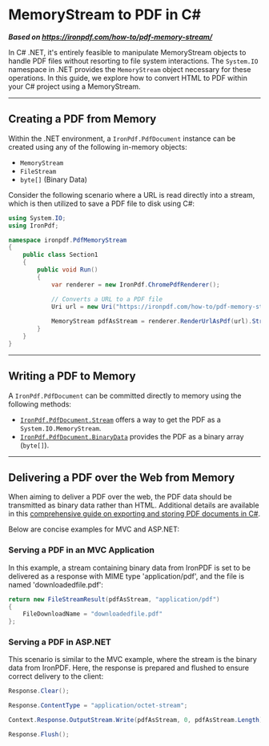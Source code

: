 # MemoryStream to PDF in C#

***Based on <https://ironpdf.com/how-to/pdf-memory-stream/>***


In C# .NET, it's entirely feasible to manipulate MemoryStream objects to handle PDF files without resorting to file system interactions. The `System.IO` namespace in .NET provides the `MemoryStream` object necessary for these operations. In this guide, we explore how to convert HTML to PDF within your C# project using a MemoryStream.

<hr class="separator">

## Creating a PDF from Memory

Within the .NET environment, a `IronPdf.PdfDocument` instance can be created using any of the following in-memory objects:

- `MemoryStream`
- `FileStream`
- `byte[]` (Binary Data)

Consider the following scenario where a URL is read directly into a stream, which is then utilized to save a PDF file to disk using C#:

```cs
using System.IO;
using IronPdf;

namespace ironpdf.PdfMemoryStream
{
    public class Section1
    {
        public void Run()
        {
            var renderer = new IronPdf.ChromePdfRenderer();

            // Converts a URL to a PDF file
            Uri url = new Uri("https://ironpdf.com/how-to/pdf-memory-stream/");
            
            MemoryStream pdfAsStream = renderer.RenderUrlAsPdf(url).Stream; // Stores the PDF in a stream
        }
    }
}
```

<hr class="separator">

## Writing a PDF to Memory

A `IronPdf.PdfDocument` can be committed directly to memory using the following methods:

- [`IronPdf.PdfDocument.Stream`](https://ironpdf.com/object-reference/api/IronPdf.PdfDocument.html) offers a way to get the PDF as a `System.IO.MemoryStream`.
- [`IronPdf.PdfDocument.BinaryData`](https://ironpdf.com/object-reference/api/IronPdf.PdfDocument.html) provides the PDF as a binary array (`byte[]`).

<hr class="separator">

## Delivering a PDF over the Web from Memory

When aiming to deliver a PDF over the web, the PDF data should be transmitted as binary data rather than HTML. Additional details are available in this [comprehensive guide on exporting and storing PDF documents in C#](https://ironpdf.com/how-to/export-save-pdf-csharp/).

Below are concise examples for MVC and ASP.NET:

### Serving a PDF in an MVC Application

In this example, a stream containing binary data from IronPDF is set to be delivered as a response with MIME type 'application/pdf', and the file is named 'downloadedfile.pdf':

```cs
return new FileStreamResult(pdfAsStream, "application/pdf")
{
    FileDownloadName = "downloadedfile.pdf"
};
```

### Serving a PDF in ASP.NET

This scenario is similar to the MVC example, where the stream is the binary data from IronPDF. Here, the response is prepared and flushed to ensure correct delivery to the client:

```cs
Response.Clear();

Response.ContentType = "application/octet-stream";

Context.Response.OutputStream.Write(pdfAsStream, 0, pdfAsStream.Length); // Ensure correct length parameter

Response.Flush();
```